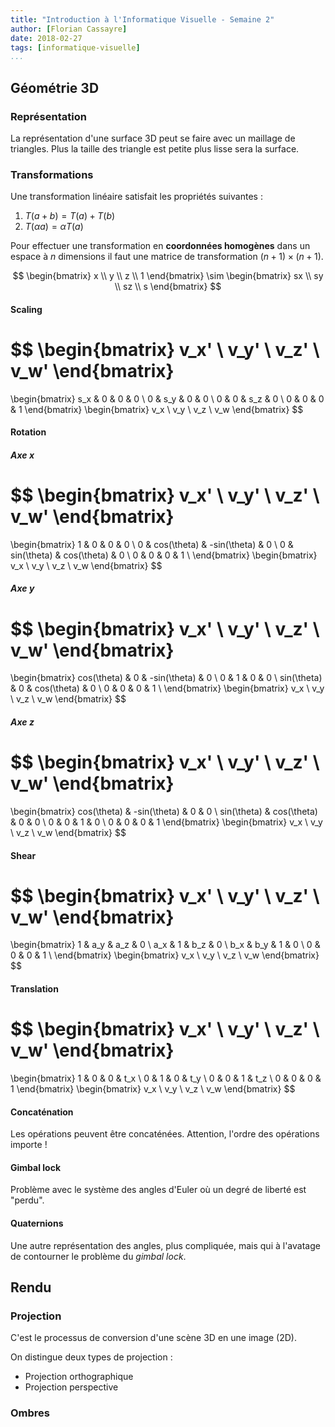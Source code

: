 ```yaml
---
title: "Introduction à l'Informatique Visuelle - Semaine 2"
author: [Florian Cassayre]
date: 2018-02-27
tags: [informatique-visuelle]
...
```


## Géométrie 3D

### Représentation

La représentation d'une surface 3D peut se faire avec un maillage de triangles. Plus la taille des triangle est petite plus lisse sera la surface.


### Transformations

Une transformation linéaire satisfait les propriétés suivantes :

  1. $T(a + b) = T(a) + T(b)$
  2. $T(\alpha a) = \alpha T(a)$

Pour effectuer une transformation en **coordonnées homogènes** dans un espace à $n$ dimensions il faut une matrice de transformation $(n + 1) \times (n + 1)$.

$$
\begin{bmatrix}
    x \\ y \\ z \\ 1
\end{bmatrix}
\sim
\begin{bmatrix}
    sx \\ sy \\ sz \\ s
\end{bmatrix}
$$

#### Scaling

$$
\begin{bmatrix}
    v_x' \\ v_y' \\ v_z' \\ v_w'
\end{bmatrix}
=
\begin{bmatrix}
    s_x & 0 & 0 & 0 \\
    0 & s_y & 0 & 0 \\
    0 & 0 & s_z & 0 \\
    0 & 0 & 0 & 1
\end{bmatrix}
\begin{bmatrix}
    v_x \\ v_y \\ v_z \\ v_w
\end{bmatrix}
$$

#### Rotation

##### Axe $x$

$$
\begin{bmatrix}
    v_x' \\ v_y' \\ v_z' \\ v_w'
\end{bmatrix}
=
\begin{bmatrix}
    1 & 0 & 0 & 0 \\
    0 & cos(\theta) & -sin(\theta) & 0 \\
    0 & sin(\theta) & cos(\theta) & 0 \\
    0 & 0 & 0 & 1 \\
\end{bmatrix}
\begin{bmatrix}
    v_x \\ v_y \\ v_z \\ v_w
\end{bmatrix}
$$

##### Axe $y$

$$
\begin{bmatrix}
    v_x' \\ v_y' \\ v_z' \\ v_w'
\end{bmatrix}
=
\begin{bmatrix}
    cos(\theta) & 0 & -sin(\theta) & 0 \\
    0 & 1 & 0 & 0 \\
    sin(\theta) & 0 & cos(\theta) & 0 \\
    0 & 0 & 0 & 1 \\
\end{bmatrix}
\begin{bmatrix}
    v_x \\ v_y \\ v_z \\ v_w
\end{bmatrix}
$$


##### Axe $z$

$$
\begin{bmatrix}
    v_x' \\ v_y' \\ v_z' \\ v_w'
\end{bmatrix}
=
\begin{bmatrix}
    cos(\theta) & -sin(\theta) & 0 & 0 \\
    sin(\theta) & cos(\theta) & 0 & 0 \\
    0 & 0 & 1 & 0 \\
    0 & 0 & 0 & 1
\end{bmatrix}
\begin{bmatrix}
    v_x \\ v_y \\ v_z \\ v_w
\end{bmatrix}
$$

#### Shear

$$
\begin{bmatrix}
    v_x' \\ v_y' \\ v_z' \\ v_w'
\end{bmatrix}
=
\begin{bmatrix}
    1 & a_y & a_z & 0 \\
    a_x & 1 & b_z & 0 \\
    b_x & b_y & 1 & 0 \\
    0 & 0 & 0 & 1 \\
\end{bmatrix}
\begin{bmatrix}
    v_x \\ v_y \\ v_z \\ v_w
\end{bmatrix}
$$

#### Translation

$$
\begin{bmatrix}
    v_x' \\ v_y' \\ v_z' \\ v_w'
\end{bmatrix}
=
\begin{bmatrix}
    1 & 0 & 0 & t_x \\
    0 & 1 & 0 & t_y \\
    0 & 0 & 1 & t_z \\
    0 & 0 & 0 & 1
\end{bmatrix}
\begin{bmatrix}
    v_x \\ v_y \\ v_z \\ v_w
\end{bmatrix}
$$

#### Concaténation

Les opérations peuvent être concaténées. Attention, l'ordre des opérations importe !


#### Gimbal lock

Problème avec le système des angles d'Euler où un degré de liberté est "perdu".

#### Quaternions

Une autre représentation des angles, plus compliquée, mais qui à l'avatage de contourner le problème du _gimbal lock_.


## Rendu

### Projection

C'est le processus de conversion d'une scène 3D en une image (2D).

On distingue deux types de projection :

- Projection orthographique
- Projection perspective



### Ombres

